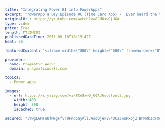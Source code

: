 ```yaml
---
title: "Integrating Power BI into PowerApps"
excerpt: "PowerApp a Day Episode #6 (Time Card App) -  Ever heard the term, use the right tool for the job? For reporting and graphs, Power BI fits the bill for your PowerApps. See how to integrate a dashboard in Power BI into PowerApps.   Power App and Power Platform Training : https://pragmaticworks.com/training/on-demand-training"
originalUrl: https://youtube.com/watch?v=8CdUxw9jUGA
type: video
price: Free
length: PT12M20S
publishedDateTime: 2018-09-10T18:15:42Z
heat: 55

featuredContent: "<iframe width=\"800\" height=\"500\" frameborder=\"0\" src=\"https://www.youtube.com/embed/8CdUxw9jUGA\" allow=\"accelerometer; autoplay; encrypted-media; gyroscope; picture-in-picture\" allowfullscreen></iframe>"

provider:
  name: Progmatic Works
  domain: pragmaticworks.com

topics:
  - Power Apps

images:
  - url: https://i.ytimg.com/vi/8CdUxw9jUGA/hqdefault.jpg
    width: 480
    height: 360
    isCached: true

secured: "CYwgLGMTnUfMKgFfvr0FndCGyVllJAooDjeFV/4OCaJwSPxojZTBhMRkJdTXoHzZY0eB3IQEp90YTZhEKRDQNiHn7LeQm1LylfYadlOkKGMX5Xm4tp4btxSB2ajan8sPBfBksxZNIFTjkjsn8ACEzHpW3D29ZkbvcP5p2WufJWYUAmlJhjWAPIIoDgSaiW3HH7jTNUZnj/sr37VusSE1B7Wxb3TFmRlR0SzI4wpxbgvnwN8EHWJ1Q44X/IZyrsnPnXQk1g6wuVAZOB82TkeGRyvjDGp3DNYhtDmNltnANPT+yvCJ07LdYT6YQiEyn18iICG8xnSf738v/pemL9PnXcGbdnx1GSvXf0Kt8jau6jkMuTxQw7CMqy+SUeTB+oZotzLkw5aQUZaBupbTHJDmKhvnNCkve391AJA6binzID8=;g6xkgZ9NrQ+l8ce47/dl+Q=="
---
```


